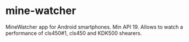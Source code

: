 # mine-watcher
MineWatcher app for Android smartphones. Min API 19. Allows to watch a performance of cls450#1, cls450 and KDK500 shearers.

